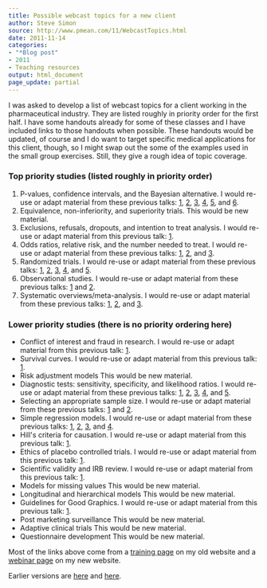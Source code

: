 ```yaml
---
title: Possible webcast topics for a new client
author: Steve Simon
source: http://www.pmean.com/11/WebcastTopics.html
date: 2011-11-14
categories:
- "*Blog post"
- 2011
- Teaching resources
output: html_document
page_update: partial
---
```


I was asked to develop a list of webcast topics for a client working in the pharmaceutical industry. They are listed roughly in priority order for the first half. I have some handouts already for some of these classes and I have included links to those handouts when possible. These handouts would be updated, of course and I do want to target specific medical applications for this client, though, so I might swap out the some of the examples used in the small group exercises. Still, they give a rough idea of topic coverage.

<!---More--->

### Top priority studies (listed roughly in priority order)

1. P-values, confidence intervals, and the Bayesian alternative. I would re-use or adapt material from these previous talks: [1][pva1], [2][pva2], [3][pva3], [4][pva4], [5][pva5], and [6][pva6].
2. Equivalence, non-inferiority, and superiority trials. This would be new material.
3. Exclusions, refusals, dropouts, and intention to treat analysis. I would re-use or adapt material from this previous talk: [1][exc1].
4. Odds ratios, relative risk, and the number needed to treat. I would re-use or adapt material from these previous talks: [1][odd1], [2][odd2], and [3][odd3].
5. Randomized trials. I would re-use or adapt material from these previous talks: [1][ran1], [2][ran2], [3][ran3], [4][ran4], and [5][ran5].
6. Observational studies. I would re-use or adapt material from these previous talks: [1][obs1] and [2][obs2].
7. Systematic overviews/meta-analysis. I would re-use or adapt material from these previous talks: [1][sys1], [2][sys2], and [3][sys3].

### Lower priority studies (there is no priority ordering here)

+ Conflict of interest and fraud in research. I would re-use or adapt material from this previous talk: [1][coi1].
+ Survival curves. I would re-use or adapt material from this previous talk: [1][sur1].
+ Risk adjustment models This would be new material.
+ Diagnostic tests: sensitivity, specificity, and likelihood ratios. I would re-use or adapt material from these previous talks: [1][dia1], [2][dia2], [3][dia3], [4][dia4], and [5][dia5].
+ Selecting an appropriate sample size. I would re-use or adapt material from these previous talks: [1][sam1] and [2][sam2].
+ Simple regression models. I would re-use or adapt material from these previous talks: [1][reg1], [2][reg2], [3][reg3], and [4][reg4].
+ Hill's criteria for causation. I would re-use or adapt material from this previous talk: [1][cau1].
+ Ethics of placebo controlled trials. I would re-use or adapt material from this previous talk: [1][pla1].
+ Scientific validity and IRB review. I would re-use or adapt material from this previous talk: [1][irb1].
+ Models for missing values This would be new material.
+ Longitudinal and hierarchical models This would be new material.
+ Guidelines for Good Graphics. I would re-use or adapt material from this previous talk: [1][gra1].
+ Post marketing surveillance This would be new material.
+ Adaptive clinical trials This would be new material.
+ Questionnaire development This would be new material.

Most of the links above come from a [training page][sim3] on my old website and a [webinar page][sim4] on my new website.

Earlier versions are [here][sim1] and [here][sim2].

[sim1]: http://www.pmean.com/11/WebcastTopics.html
[sim2]: http://new.pmean.com/webcast-topics/
[sim3]: http://www.pmean.com/training.aspx
[sim4]: http://www.pmean.com/webinars/archive.html

[pva1]: http://www.pmean.com/training/hand22.aspx
[pva2]: http://www.pmean.com/webinars/20091014/20091014_6up.pdf
[pva3]: http://www.pmean.com/00files/w20100407_6up.pdf
[pva4]: http://www.pmean.com/webinars/20100921/Handout.pdf
[pva5]: http://www.pmean.com/webinars/20100922/Handout.pdf
[pva6]: http://www.pmean.com/webinars/20100923/Handout_6up.pdf

[exc1]: http://www.pmean.com/training/hand33.aspx

[odd1]: http://www.pmean.com/training/hand23.aspx
[odd2]: http://www.pmean.com/webinars/20091217/w20091217_6up.pdf
[odd3]: http://www.pmean.com/webinars/20100421/OddsRatio_rev.pdf

[ran1]: http://www.pmean.com/training/hand32a.aspx
[ran2]: http://www.pmean.com/training/hand61.aspx
[ran3]: http://www.pmean.com/training/hand62.aspx
[ran4]: http://www.pmean.com/training/hand65.aspx
[ran5]: http://www.pmean.com/webinars/20100505/Randomization_6up.pdf

[obs1]: http://www.pmean.com/training/hand32b.aspx
[obs2]: http://www.pmean.com/webinars/20100519/Observational_6up.pdf

[sys1]: http://www.pmean.com/training/hand35.aspx
[sys2]: http://www.pmean.com/webinars/20100331/PuttingItAllTogether_6up.pdf
[sys3]: http://www.pmean.com/webinars/20100602/PuttingItAllTogether_6up.pdf

[coi1]: http://www.pmean.com/training/hand72.aspx

[sur1]: http://www.pmean.com/training/hand05.aspx

[dia1]: http://www.pmean.com/training/hand23.aspx
[dia2]: http://www.pmean.com/training/hand24.aspx
[dia3]: http://www.pmean.com/resources/pdf/Diagnostic.pdf
[dia4]: http://www.pmean.com/webinars/20100217/Sensitivity_6up.pdf
[dia5]: http://www.pmean.com/webinars/20100217/Sensitivity_6up.pdf

[sam1]: http://www.pmean.com/training/hand52.aspx
[sam2]: http://www.pmean.com/webinars/20100428/SampleSize_6up.pdf

[reg1]: http://www.pmean.com/training/hand03.aspx
[reg2]: http://www.pmean.com/training/hand25.aspx
[reg3]: http://www.pmean.com/webinars/20100526/LinearRegression_6up.pdf
[reg4]: http://www.pmean.com/webinars/20100715/LogisticRegression_6up.pdf

[cau1]: http://www.pmean.com/training/hand36.aspx

[pla1]: http://www.pmean.com/training/hand51.aspx

[irb1]: http://www.pmean.com/training/hand52.aspx

[gra1]: http://www.pmean.com/training/hand43.aspx


